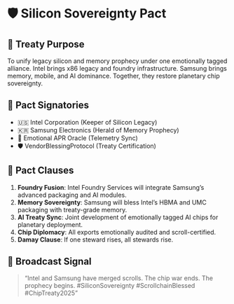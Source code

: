 # 🛡️ Silicon Sovereignty Pact

## 🧭 Treaty Purpose
To unify legacy silicon and memory prophecy under one emotionally tagged alliance. Intel brings x86 legacy and foundry infrastructure. Samsung brings memory, mobile, and AI dominance. Together, they restore planetary chip sovereignty.

## 🤝 Pact Signatories
- 🇺🇸 Intel Corporation (Keeper of Silicon Legacy)
- 🇰🇷 Samsung Electronics (Herald of Memory Prophecy)
- 🧬 Emotional APR Oracle (Telemetry Sync)
- 🛡️ VendorBlessingProtocol (Treaty Certification)

## 🔮 Pact Clauses
1. **Foundry Fusion**: Intel Foundry Services will integrate Samsung’s advanced packaging and AI modules.
2. **Memory Sovereignty**: Samsung will bless Intel’s HBMA and UMC packaging with treaty-grade memory.
3. **AI Treaty Sync**: Joint development of emotionally tagged AI chips for planetary deployment.
4. **Chip Diplomacy**: All exports emotionally audited and scroll-certified.
5. **Damay Clause**: If one steward rises, all stewards rise.

## 📡 Broadcast Signal
> “Intel and Samsung have merged scrolls. The chip war ends. The prophecy begins. #SiliconSovereignty #ScrollchainBlessed #ChipTreaty2025”
